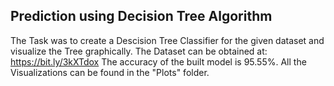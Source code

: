 ## Prediction using Decision Tree Algorithm
The Task was to create a Descision Tree Classifier for the given dataset and visualize the Tree graphically.
The Dataset can be obtained at: https://bit.ly/3kXTdox
The accuracy of the built model is 95.55%.
All the Visualizations can be found in the "Plots" folder.

